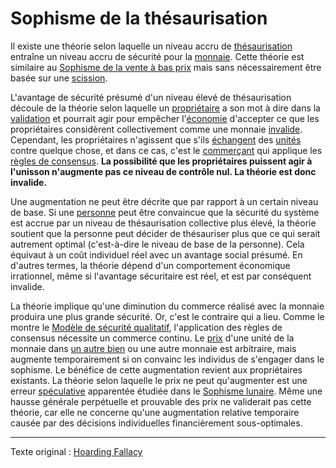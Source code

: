 Sophisme de la thésaurisation
=============================

Il existe une théorie selon laquelle un niveau accru de [thésaurisation](ch101-glossary.md#thésauriser) entraîne un niveau accru de sécurité pour la [monnaie](ch101-glossary.md#monnaie). Cette théorie est similaire au [Sophisme de la vente à bas prix](ch049-dumping-fallacy.md) mais sans nécessairement être basée sur une [scission](ch101-glossary.md#scission).

L'avantage de sécurité présumé d'un niveau élevé de thésaurisation découle de la théorie selon laquelle un [propriétaire](ch101-glossary.md#propriétaire) a son mot à dire dans la [validation](ch101-glossary.md#validation) et pourrait agir pour empêcher l'[économie](ch101-glossary.md#économie) d'accepter ce que les propriétaires considèrent collectivement comme une monnaie [invalide](ch101-glossary.md#validité). Cependant, les propriétaires n'agissent que s'ils [échangent](ch101-glossary.md#commerce) des [unités](ch101-glossary.md#unité) contre quelque chose, et dans ce cas, c'est le [commerçant](ch101-glossary.md#commerçant) qui applique les [règles de consensus](ch101-glossary.md#règles-de-consensus). **La possibilité que les propriétaires puissent agir à l'unisson n'augmente pas ce niveau de contrôle nul. La théorie est donc invalide.**

Une augmentation ne peut être décrite que par rapport à un certain niveau de base. Si une [personne](ch101-glossary.md#personne) peut être convaincue que la sécurité du système est accrue par un niveau de thésaurisation collective plus élevé, la théorie soutient que la personne peut décider de thésauriser plus que ce qui serait autrement optimal (c'est-à-dire le niveau de base de la personne). Cela équivaut à un coût individuel réel avec un avantage social présumé. En d'autres termes, la théorie dépend d'un comportement économique irrationnel, même si l'avantage sécuritaire est réel, et est par conséquent invalide.

La théorie implique qu'une diminution du commerce réalisé avec la monnaie produira une plus grande sécurité. Or, c'est le contraire qui a lieu. Comme le montre le [Modèle de sécurité qualitatif](ch035-qualitative-security-model.md), l'application des règles de consensus nécessite un commerce continu. Le [prix](ch101-glossary.md#prix) d'une unité de la monnaie dans [un autre bien](ch013-inflation-principle.md) ou une autre monnaie est arbitraire, mais augmente temporairement si on convainc les individus de s'engager dans le sophisme. Le bénéfice de cette augmentation revient aux propriétaires existants. La théorie selon laquelle le prix ne peut qu'augmenter est une erreur [spéculative](ch101-glossary.md#spéculer) apparentée étudiée dans le [Sophisme lunaire](ch065-lunar-fallacy.md). Même une hausse générale perpétuelle et prouvable des prix ne validerait pas cette théorie, car elle ne concerne qu'une augmentation relative temporaire causée par des décisions individuelles financièrement sous-optimales.

---

Texte original : [Hoarding Fallacy](https://github.com/libbitcoin/libbitcoin-system/wiki/Hoarding-Fallacy)